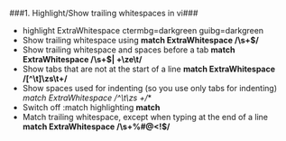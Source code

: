 ###1. Highlight/Show trailing whitespaces in vi###
   * highlight ExtraWhitespace ctermbg=darkgreen guibg=darkgreen
   * Show trailing whitespace using **match ExtraWhitespace /\s\+$/**
   * Show trailing whitespace and spaces before a tab **match ExtraWhitespace /\s\+$\| \+\ze\t/**
   * Show tabs that are not at the start of a line **match ExtraWhitespace /[^\t]\zs\t\+/**
   * Show spaces used for indenting (so you use only tabs for indenting) **match ExtraWhitespace /^\t*\zs \+/**
   * Switch off :match highlighting **match**
   * Match trailing whitespace, except when typing at the end of a line **match ExtraWhitespace /\s\+\%#\@<!$/**

